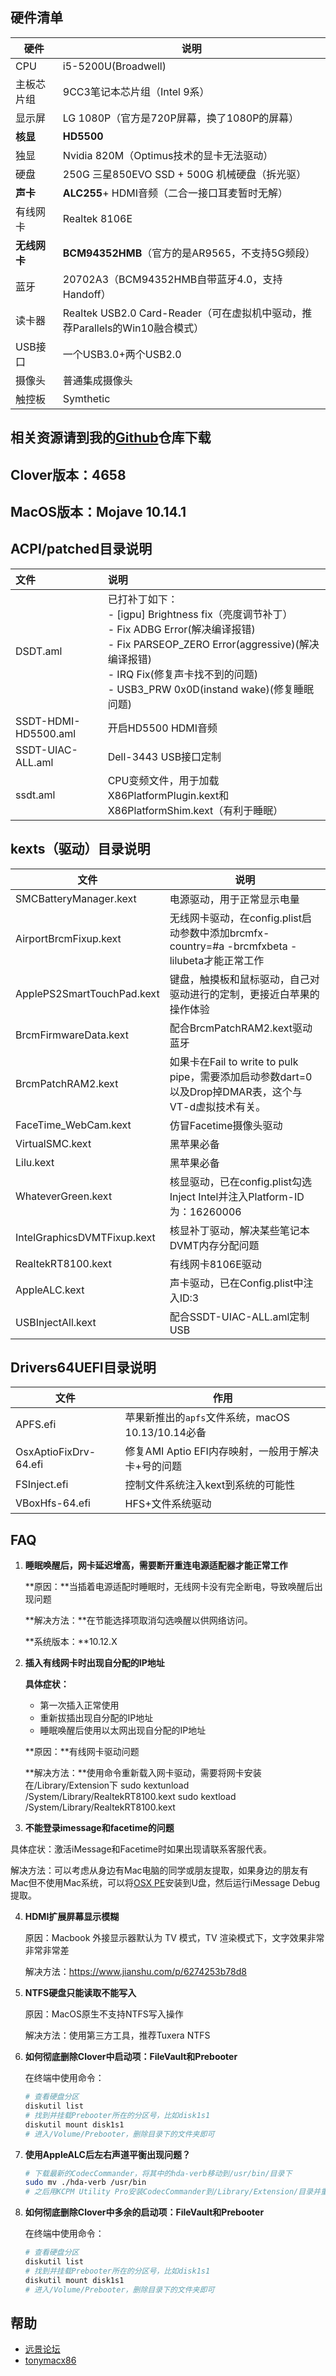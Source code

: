 ## 硬件清单

| 硬件         | 说明                                                         |
| ------------ | ------------------------------------------------------------ |
| CPU          | i5-5200U(Broadwell)                                          |
| 主板芯片组   | 9CC3笔记本芯片组（Intel 9系）                                |
| 显示屏       | LG 1080P（官方是720P屏幕，换了1080P的屏幕）                  |
| **核显**     | **HD5500**                                                   |
| 独显         | Nvidia 820M（Optimus技术的显卡无法驱动）                     |
| 硬盘         | 250G 三星850EVO SSD + 500G 机械硬盘（拆光驱）                |
| **声卡**     | **ALC255**+ HDMI音频（二合一接口耳麦暂时无解）               |
| 有线网卡     | Realtek 8106E                                                |
| **无线网卡** | **BCM94352HMB**（官方的是AR9565，不支持5G频段）              |
| 蓝牙         | 20702A3（BCM94352HMB自带蓝牙4.0，支持Handoff）               |
| 读卡器       | Realtek USB2.0 Card-Reader（可在虚拟机中驱动，推荐Parallels的Win10融合模式） |
| USB接口      | 一个USB3.0+两个USB2.0                                        |
| 摄像头       | 普通集成摄像头                                               |
| 触控板       | Symthetic                                                    |

## 相关资源请到我的[Github](https://github.com/kkzzhizhou/Dell-3443-Hackintosh)仓库下载

## Clover版本：4658

## MacOS版本：Mojave 10.14.1

## ACPI/patched目录说明

| 文件                 | 说明                                                         |
| :------------------- | :----------------------------------------------------------- |
| DSDT.aml             | 已打补丁如下：<br />- [igpu] Brightness fix（亮度调节补丁） <br />- Fix ADBG Error(解决编译报错) <br />- Fix PARSEOP_ZERO Error(aggressive)(解决编译报错) <br />- IRQ Fix(修复声卡找不到的问题)<br />- USB3_PRW 0x0D(instand wake)(修复睡眠问题) |
| SSDT-HDMI-HD5500.aml | 开启HD5500 HDMI音频                                          |
| SSDT-UIAC-ALL.aml    | Dell-3443 USB接口定制                                        |
| ssdt.aml             | CPU变频文件，用于加载X86PlatformPlugin.kext和X86PlatformShim.kext（有利于睡眠） |

## kexts（驱动）目录说明

| 文件                        | 说明                                                         |
| --------------------------- | ------------------------------------------------------------ |
| SMCBatteryManager.kext      | 电源驱动，用于正常显示电量                                   |
| AirportBrcmFixup.kext       | 无线网卡驱动，在config.plist启动参数中添加brcmfx-country=#a -brcmfxbeta -lilubeta才能正常工作 |
| ApplePS2SmartTouchPad.kext  | 键盘，触摸板和鼠标驱动，自己对驱动进行的定制，更接近白苹果的操作体验 |
| BrcmFirmwareData.kext       | 配合BrcmPatchRAM2.kext驱动蓝牙                               |
| BrcmPatchRAM2.kext          | 如果卡在Fail to write to pulk pipe，需要添加启动参数dart=0以及Drop掉DMAR表，这个与VT-d虚拟技术有关。 |
| FaceTime_WebCam.kext        | 仿冒Facetime摄像头驱动                                       |
| VirtualSMC.kext             | 黑苹果必备                                                   |
| Lilu.kext                   | 黑苹果必备                                                   |
| WhateverGreen.kext          | 核显驱动，已在config.plist勾选Inject Intel并注入Platform-ID为：16260006 |
| IntelGraphicsDVMTFixup.kext | 核显补丁驱动，解决某些笔记本DVMT内存分配问题                 |
| RealtekRT8100.kext          | 有线网卡8106E驱动                                            |
| AppleALC.kext               | 声卡驱动，已在Config.plist中注入ID:3                         |
| USBInjectAll.kext           | 配合SSDT-UIAC-ALL.aml定制USB                                 |

## Drivers64UEFI目录说明
| 文件                  | 作用                                               |
| --------------------- | -------------------------------------------------- |
| APFS.efi              | 苹果新推出的`apfs`文件系统，macOS 10.13/10.14必备  |
| OsxAptioFixDrv-64.efi | 修复AMI Aptio EFI内存映射，一般用于解决卡+号的问题 |
| FSInject.efi          | 控制文件系统注入kext到系统的可能性                 |
| VBoxHfs-64.efi        | HFS+文件系统驱动                                   |

## FAQ

1. **睡眠唤醒后，网卡延迟增高，需要断开重连电源适配器才能正常工作**

   **原因：**当插着电源适配时睡眠时，无线网卡没有完全断电，导致唤醒后出现问题

   **解决方法：**在节能选择项取消勾选唤醒以供网络访问。

   **系统版本：**10.12.X

2. **插入有线网卡时出现自分配的IP地址**

   **具体症状：**

   - 第一次插入正常使用
   - 重新拔插出现自分配的IP地址
   - 睡眠唤醒后使用以太网出现自分配的IP地址

   **原因：**有线网卡驱动问题

   **解决方法：**使用命令重新载入网卡驱动，需要将网卡安装在/Library/Extension下
   sudo kextunload /System/Library/RealtekRT8100.kext
   sudo kextload /System/Library/RealtekRT8100.kext

3. **不能登录imessage和facetime的问题**

具体症状：激活iMessage和Facetime时如果出现请联系客服代表。

解决方法：可以考虑从身边有Mac电脑的同学或朋友提取，如果身边的朋友有Mac但不使用Mac系统，可以将[OSX PE](https://www.firewolf.science/firewolf-os-x-pe-v7-cn/)安装到U盘，然后运行iMessage Debug提取。

4. **HDMI扩展屏幕显示模糊**

   原因：Macbook 外接显示器默认为 TV 模式，TV 渲染模式下，文字效果非常非常非常差

   解决方法：https://www.jianshu.com/p/6274253b78d8

5. **NTFS硬盘只能读取不能写入**

   原因：MacOS原生不支持NTFS写入操作

   解决方法：使用第三方工具，推荐Tuxera NTFS

6. **如何彻底删除Clover中启动项：FileVault和Prebooter**

   在终端中使用命令：

   ```bash 
   # 查看硬盘分区
   diskutil list
   # 找到并挂载Prebooter所在的分区号，比如disk1s1
   diskutil mount disk1s1
   # 进入/Volume/Prebooter，删除目录下的文件夹即可
   ```

7. **使用AppleALC后左右声道平衡出现问题？**

   ```bash
   # 下载最新的CodecCommander，将其中的hda-verb移动到/usr/bin/目录下
   sudo mv ./hda-verb /usr/bin
   # 之后用KCPM Utility Pro安装CodecCommander到/Library/Extension/目录并重建缓存
   
   ```

8. **如何彻底删除Clover中多余的启动项：FileVault和Prebooter**

   在终端中使用命令：

   ```bash
   # 查看硬盘分区
   diskutil list
   # 找到并挂载Prebooter所在的分区号，比如disk1s1
   diskutil mount disk1s1
   # 进入/Volume/Prebooter，删除目录下的文件夹即可
   ```




## 帮助

- [远景论坛](http://bbs.pcbeta.com/)
- [tonymacx86](http://www.tonymacx86.com/)


